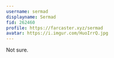 ```yaml
---
username: sermad
displayname: Sermad
fid: 262460
profile: https://farcaster.xyz/sermad
avatar: https://i.imgur.com/HuoIrrQ.jpg
---
```


Not sure.
